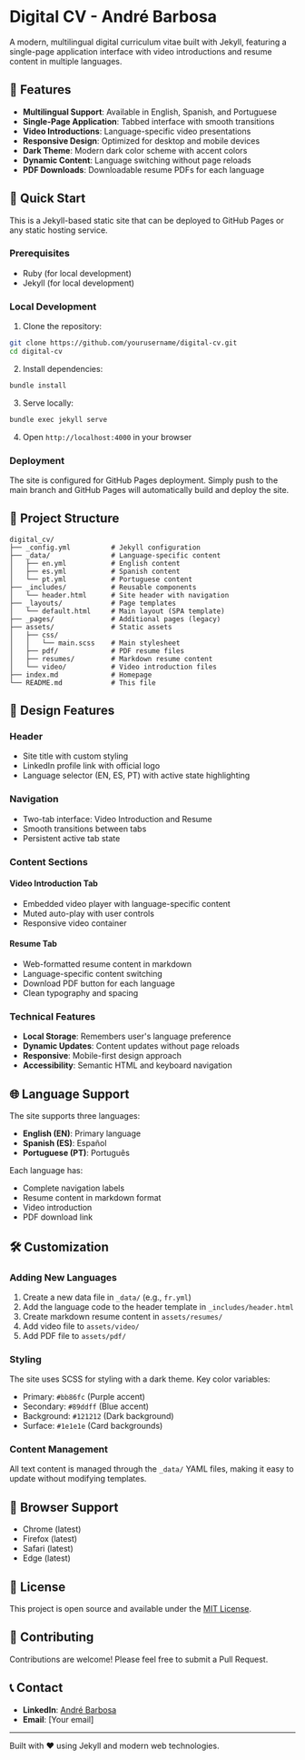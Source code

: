 # Digital CV - André Barbosa

A modern, multilingual digital curriculum vitae built with Jekyll, featuring a single-page application interface with video introductions and resume content in multiple languages.

## 🌟 Features

- **Multilingual Support**: Available in English, Spanish, and Portuguese
- **Single-Page Application**: Tabbed interface with smooth transitions
- **Video Introductions**: Language-specific video presentations
- **Responsive Design**: Optimized for desktop and mobile devices
- **Dark Theme**: Modern dark color scheme with accent colors
- **Dynamic Content**: Language switching without page reloads
- **PDF Downloads**: Downloadable resume PDFs for each language

## 🚀 Quick Start

This is a Jekyll-based static site that can be deployed to GitHub Pages or any static hosting service.

### Prerequisites

- Ruby (for local development)
- Jekyll (for local development)

### Local Development

1. Clone the repository:
```bash
git clone https://github.com/yourusername/digital-cv.git
cd digital-cv
```

2. Install dependencies:
```bash
bundle install
```

3. Serve locally:
```bash
bundle exec jekyll serve
```

4. Open `http://localhost:4000` in your browser

### Deployment

The site is configured for GitHub Pages deployment. Simply push to the main branch and GitHub Pages will automatically build and deploy the site.

## 📁 Project Structure

```
digital_cv/
├── _config.yml          # Jekyll configuration
├── _data/               # Language-specific content
│   ├── en.yml           # English content
│   ├── es.yml           # Spanish content
│   └── pt.yml           # Portuguese content
├── _includes/           # Reusable components
│   └── header.html      # Site header with navigation
├── _layouts/            # Page templates
│   └── default.html     # Main layout (SPA template)
├── _pages/              # Additional pages (legacy)
├── assets/              # Static assets
│   ├── css/
│   │   └── main.scss    # Main stylesheet
│   ├── pdf/             # PDF resume files
│   ├── resumes/         # Markdown resume content
│   └── video/           # Video introduction files
├── index.md             # Homepage
└── README.md            # This file
```

## 🎨 Design Features

### Header
- Site title with custom styling
- LinkedIn profile link with official logo
- Language selector (EN, ES, PT) with active state highlighting

### Navigation
- Two-tab interface: Video Introduction and Resume
- Smooth transitions between tabs
- Persistent active tab state

### Content Sections

#### Video Introduction Tab
- Embedded video player with language-specific content
- Muted auto-play with user controls
- Responsive video container

#### Resume Tab
- Web-formatted resume content in markdown
- Language-specific content switching
- Download PDF button for each language
- Clean typography and spacing

### Technical Features
- **Local Storage**: Remembers user's language preference
- **Dynamic Updates**: Content updates without page reloads
- **Responsive**: Mobile-first design approach
- **Accessibility**: Semantic HTML and keyboard navigation

## 🌐 Language Support

The site supports three languages:

- **English (EN)**: Primary language
- **Spanish (ES)**: Español
- **Portuguese (PT)**: Português

Each language has:
- Complete navigation labels
- Resume content in markdown format
- Video introduction
- PDF download link

## 🛠️ Customization

### Adding New Languages

1. Create a new data file in `_data/` (e.g., `fr.yml`)
2. Add the language code to the header template in `_includes/header.html`
3. Create markdown resume content in `assets/resumes/`
4. Add video file to `assets/video/`
5. Add PDF file to `assets/pdf/`

### Styling

The site uses SCSS for styling with a dark theme. Key color variables:
- Primary: `#bb86fc` (Purple accent)
- Secondary: `#89ddff` (Blue accent)
- Background: `#121212` (Dark background)
- Surface: `#1e1e1e` (Card backgrounds)

### Content Management

All text content is managed through the `_data/` YAML files, making it easy to update without modifying templates.

## 📱 Browser Support

- Chrome (latest)
- Firefox (latest)
- Safari (latest)
- Edge (latest)

## 📄 License

This project is open source and available under the [MIT License](LICENSE).

## 🤝 Contributing

Contributions are welcome! Please feel free to submit a Pull Request.

## 📞 Contact

- **LinkedIn**: [André Barbosa](https://www.linkedin.com/in/abamaral)
- **Email**: [Your email]

---

Built with ❤️ using Jekyll and modern web technologies.